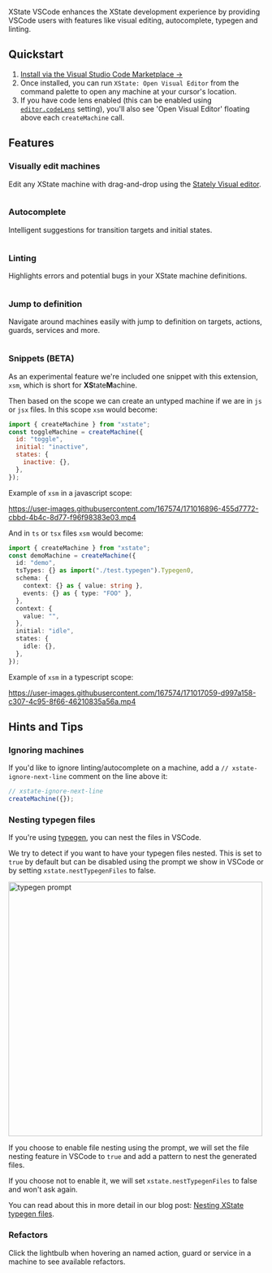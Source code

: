 XState VSCode enhances the XState development experience by providing VSCode users with features like visual editing, autocomplete, typegen and linting.

## Quickstart

1. [Install via the Visual Studio Code Marketplace →](https://marketplace.visualstudio.com/items?itemName=statelyai.stately-vscode)
2. Once installed, you can run `XState: Open Visual Editor` from the command palette to open any machine at your cursor's location.
3. If you have code lens enabled (this can be enabled using [`editor.codeLens`](https://code.visualstudio.com/docs/getstarted/settings#_default-settings) setting), you'll also see 'Open Visual Editor' floating above each `createMachine` call.

## Features

### Visually edit machines

Edit any XState machine with drag-and-drop using the [Stately Visual editor](https://stately.ai/editor).

<img src="https://raw.githubusercontent.com/statelyai/xstate-tools/main/assets/editor.png" alt="" />

### Autocomplete

Intelligent suggestions for transition targets and initial states.

<img src="https://raw.githubusercontent.com/statelyai/xstate-tools/main/assets/autocomplete.png" alt="" />

### Linting

Highlights errors and potential bugs in your XState machine definitions.

<img src="https://raw.githubusercontent.com/statelyai/xstate-tools/main/assets/linting.png" alt="" />

### Jump to definition

Navigate around machines easily with jump to definition on targets, actions, guards, services and more.

<img src="https://raw.githubusercontent.com/statelyai/xstate-tools/main/assets/jump-to-definition.png" alt="" />

### Snippets (BETA)

As an experimental feature we're included one snippet with this extension, `xsm`, which is short for **XS**tate**M**achine.

Then based on the scope we can create an untyped machine if we are in `js` or `jsx` files.
In this scope `xsm` would become:

```js
import { createMachine } from "xstate";
const toggleMachine = createMachine({
  id: "toggle",
  initial: "inactive",
  states: {
    inactive: {},
  },
});
```

Example of `xsm` in a javascript scope:

https://user-images.githubusercontent.com/167574/171016896-455d7772-cbbd-4b4c-8d77-f96f98383e03.mp4

And in `ts` or `tsx` files `xsm` would become:

```ts
import { createMachine } from "xstate";
const demoMachine = createMachine({
  id: "demo",
  tsTypes: {} as import("./test.typegen").Typegen0,
  schema: {
    context: {} as { value: string },
    events: {} as { type: "FOO" },
  },
  context: {
    value: "",
  },
  initial: "idle",
  states: {
    idle: {},
  },
});
```

Example of `xsm` in a typescript scope:

https://user-images.githubusercontent.com/167574/171017059-d997a158-c307-4c95-8f66-46210835a56a.mp4

## Hints and Tips

### Ignoring machines

If you'd like to ignore linting/autocomplete on a machine, add a `// xstate-ignore-next-line` comment on the line above it:

```ts
// xstate-ignore-next-line
createMachine({});
```

### Nesting typegen files

If you're using [typegen](https://xstate.js.org/docs/guides/typescript.html#typegen), you can nest the files in VSCode.

We try to detect if you want to have your typegen files nested. This is set to `true` by default but can be disabled using the prompt we show in VSCode or by setting `xstate.nestTypegenFiles` to false.

<img src="https://raw.githubusercontent.com/statelyai/xstate-tools/main/assets/typegenPrompt.png" alt="typegen prompt" width="500px" />

If you choose to enable file nesting using the prompt, we will set the file nesting feature in VSCode to `true` and add a pattern to nest the generated files.

If you choose not to enable it, we will set `xstate.nestTypegenFiles` to false and won't ask again.

You can read about this in more detail in our blog post: [Nesting XState typegen files](https://stately.ai/blog/nesting-xstate-typegen-files).

### Refactors

Click the lightbulb when hovering an named action, guard or service in a machine to see available refactors.
